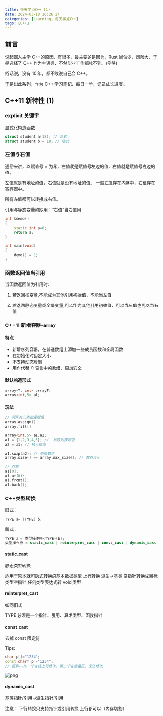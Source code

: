 ```yaml
---
title: 每天学点C++ (1)
date: 2024-03-18 16:26:17
categories: [Learning, 每天学点C++]
tags: [C++]
---
```


## 前言

说起鄙人主学 C++的原因，有很多，最主要的是因为，Rust 岗位少，风险大，于是选择了 C++ 作为主语言，不然毕业工作都找不到。(笑哭)

俗话说，没有 10 年，都不敢说自己会 C++。

于是出此系列，作为 C++ 学习笔记，每日一学，记录成长进度。

## C++11 新特性 (1)

### explicit 关键字

显式化构造函数

```c++
struct student a(18); // 显式
struct student b = 18; // 隐式
```

### 左值与右值

通俗来讲，以赋值号 = 为界，左值就是赋值号左边的值，右值就是赋值号右边的值。

左值就是有地址的值，右值就是没有地址的值。
一般左值存在内存中，右值存在寄存器中。

所有左值都可以转换成右值。

引用与静态变量的妙用：“右值”当左值用

```c++
int &demo()
{
    static int a=0;
    return a;
}

int main(void)
{
    demo() = 1;
}
```

### 函数返回值当引用

当函数返回值为引用时:

1. 若返回栈变量,不能成为其他引用初始值，不能当左值

2. 若返回静态变量或全局变量,可以作为其他引用初始值，可以当左值也可以当右值

### C++11 新增容器-array

#### 特点

- 新增序列容器，在普通数组上添加一些成员函数和全局函数
- 在初始化时固定大小
- 不支持动态增删
- 用作代替 C 语言中的数组，更加安全

#### 默认构造形式

```c++
array<T, int> arrayT;
array<int,5> a1;
```

#### 玩法

```c++
// 将所有元素批量赋值
array.assign()
array.fill()

array<int,5> a1,a2;
a1 = {1,2,3,4,5}; //  参数列表赋值
a2 = a1; // 拷贝赋值

a1.swap(a2); // 交换数组
array.size() == array.max_size(); // 数组大小

// 存取
a1[0];
a1.at(0);
a1.front();
a1.back();
```

### C++类型转换

旧式：

```c++
TYPE a= (TYPE) b;
```

新式：

```c++
TYPE a = 类型操作符<TYPE>(b);
类型操作符 = static_cast | reinterpret_cast | const_cast | dynamic_cast
```

#### static_cast

静态类型转换

适用于原本就可隐式转换的基本数据类型
上行转换 派生->基类
空指针转换成目标类型空指针
任何类型表达式转 void 类型

#### reinterpret_cast

如同旧式

TYPE 必须是一个指针、引用、算术类型、函数指针

#### const_cast

去掉 const 限定符

Tips:

```c++
char p[]="1234";
const char* p ="1234";
// 区别--头一个在栈上可修改，第二个在常量区，无法修改
```

![png](/images/每天学点C++/1.png)

#### dynamic_cast

基类指针/引用->派生指针/引用

注意：
下行转换只支持指针或引用转换
上行都可以（内存切割）
